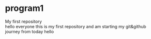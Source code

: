 # program1
My first repository 
<br>
hello everyone this is my first repository and am starting my git&github journey from today
 hello
